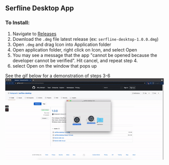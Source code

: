 ## Serfline Desktop App

### To Install:
1. Navigate to [Releases](https://github.com/hislopzach/serfline-desktop/releases)
1. Download the `.dmg` file latest release (ex: `serfline-desktop-1.0.0.dmg`)
1. Open `.dmg` and drag Icon into Application folder
1. Open application folder, right click on Icon, and select Open
1. You may see a message that the app "cannot be opened because the developer cannot be verified". Hit cancel, and repeat step 4.
1. select Open on the window that pops up

See the gif below for a demonstration of steps 3-6
![Mac Install Demo](public/mac-install-demo.gif)
